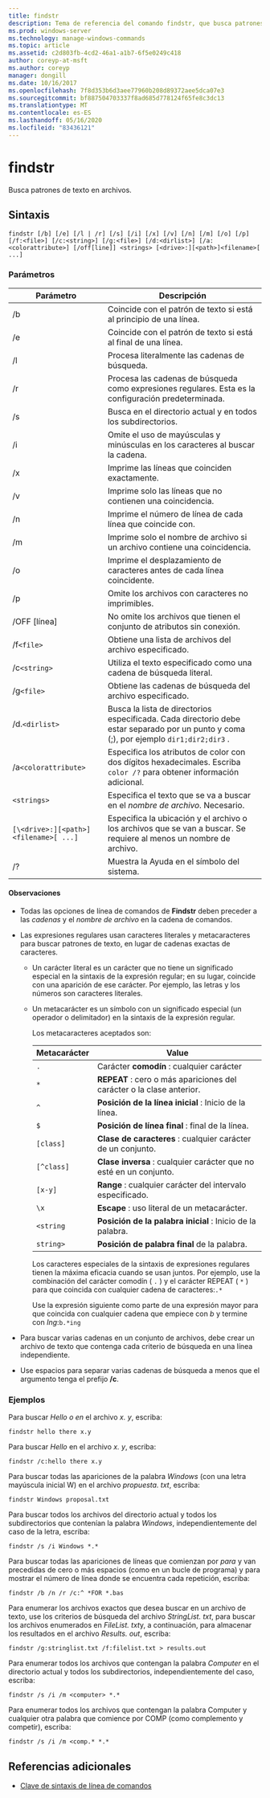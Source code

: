 ```yaml
---
title: findstr
description: Tema de referencia del comando findstr, que busca patrones de texto en archivos.
ms.prod: windows-server
ms.technology: manage-windows-commands
ms.topic: article
ms.assetid: c2d803fb-4cd2-46a1-a1b7-6f5e0249c418
author: coreyp-at-msft
ms.author: coreyp
manager: dongill
ms.date: 10/16/2017
ms.openlocfilehash: 7f8d353b6d3aee77960b208d89372aee5dca07e3
ms.sourcegitcommit: bf887504703337f8ad685d778124f65fe8c3dc13
ms.translationtype: MT
ms.contentlocale: es-ES
ms.lasthandoff: 05/16/2020
ms.locfileid: "83436121"
---
```

# <a name="findstr"></a>findstr

Busca patrones de texto en archivos.

## <a name="syntax"></a>Sintaxis

```
findstr [/b] [/e] [/l | /r] [/s] [/i] [/x] [/v] [/n] [/m] [/o] [/p] [/f:<file>] [/c:<string>] [/g:<file>] [/d:<dirlist>] [/a:<colorattribute>] [/off[line]] <strings> [<drive>:][<path>]<filename>[ ...]
```

### <a name="parameters"></a>Parámetros

| Parámetro | Descripción |
| --------- | ----------- |
| /b | Coincide con el patrón de texto si está al principio de una línea. |
| /e | Coincide con el patrón de texto si está al final de una línea. |
| /l | Procesa literalmente las cadenas de búsqueda. |
| /r | Procesa las cadenas de búsqueda como expresiones regulares. Esta es la configuración predeterminada. |
| /s | Busca en el directorio actual y en todos los subdirectorios. |
| /i | Omite el uso de mayúsculas y minúsculas en los caracteres al buscar la cadena. |
| /x | Imprime las líneas que coinciden exactamente. |
| /v | Imprime solo las líneas que no contienen una coincidencia. |
| /n | Imprime el número de línea de cada línea que coincide con. |
| /m | Imprime solo el nombre de archivo si un archivo contiene una coincidencia. |
| /o | Imprime el desplazamiento de caracteres antes de cada línea coincidente. |
| /p | Omite los archivos con caracteres no imprimibles. |
| /OFF [línea] | No omite los archivos que tienen el conjunto de atributos sin conexión. |
| /f`<file>` | Obtiene una lista de archivos del archivo especificado. |
| /c`<string>` | Utiliza el texto especificado como una cadena de búsqueda literal. |
| /g`<file>` | Obtiene las cadenas de búsqueda del archivo especificado. |
| /d.`<dirlist>` | Busca la lista de directorios especificada. Cada directorio debe estar separado por un punto y coma (;), por ejemplo `dir1;dir2;dir3` . |
| /a`<colorattribute>` | Especifica los atributos de color con dos dígitos hexadecimales. Escriba `color /?` para obtener información adicional. |
| `<strings>` | Especifica el texto que se va a buscar en el *nombre de archivo*. Necesario. |
| `[\<drive>:][<path>]<filename>[ ...]` | Especifica la ubicación y el archivo o los archivos que se van a buscar. Se requiere al menos un nombre de archivo. |
| /? | Muestra la Ayuda en el símbolo del sistema. |

#### <a name="remarks"></a>Observaciones

- Todas las opciones de línea de comandos de **Findstr** deben preceder a las *cadenas* y el *nombre de archivo* en la cadena de comandos.

- Las expresiones regulares usan caracteres literales y metacaracteres para buscar patrones de texto, en lugar de cadenas exactas de caracteres.

  - Un carácter literal es un carácter que no tiene un significado especial en la sintaxis de la expresión regular; en su lugar, coincide con una aparición de ese carácter. Por ejemplo, las letras y los números son caracteres literales.

  - Un metacarácter es un símbolo con un significado especial (un operador o delimitador) en la sintaxis de la expresión regular.

    Los metacaracteres aceptados son:

    | Metacarácter | Value |
    | -------------- | ----- |
    | `.` | Carácter **comodín** : cualquier carácter |
    | `*` | **REPEAT** : cero o más apariciones del carácter o la clase anterior. |
    | `^` | **Posición de la línea inicial** : Inicio de la línea. |
    | `$` | **Posición de línea final** : final de la línea. |
    | `[class]` | **Clase de caracteres** : cualquier carácter de un conjunto. |
    | `[^class]` | **Clase inversa** : cualquier carácter que no esté en un conjunto. |
    | `[x-y]` | **Range** : cualquier carácter del intervalo especificado. |
    | `\x` | **Escape** : uso literal de un metacarácter. |
    | `<string` | **Posición de la palabra inicial** : Inicio de la palabra. |
    | `string>` | **Posición de palabra final** de la palabra. |

    Los caracteres especiales de la sintaxis de expresiones regulares tienen la máxima eficacia cuando se usan juntos. Por ejemplo, use la combinación del carácter comodín ( `.` ) y el carácter REPEAT ( `*` ) para que coincida con cualquier cadena de caracteres:`.*`

    Use la expresión siguiente como parte de una expresión mayor para que coincida con cualquier cadena que empiece con *b* y termine con *Ing*:`b.*ing`

- Para buscar varias cadenas en un conjunto de archivos, debe crear un archivo de texto que contenga cada criterio de búsqueda en una línea independiente.

- Use espacios para separar varias cadenas de búsqueda a menos que el argumento tenga el prefijo **/c**.

### <a name="examples"></a>Ejemplos

Para buscar *Hello* *o en* el archivo *x. y*, escriba:

```
findstr hello there x.y
```

Para buscar *Hello* en el archivo *x. y*, escriba:

```
findstr /c:hello there x.y
```

Para buscar todas las apariciones de la palabra *Windows* (con una letra mayúscula inicial W) en el archivo *propuesta. txt*, escriba:

```
findstr Windows proposal.txt
```

Para buscar todos los archivos del directorio actual y todos los subdirectorios que contenían la palabra *Windows*, independientemente del caso de la letra, escriba:

```
findstr /s /i Windows *.*
```

Para buscar todas las apariciones de líneas que comienzan por *para* y van precedidas de cero o más espacios (como en un bucle de programa) y para mostrar el número de línea donde se encuentra cada repetición, escriba:

```
findstr /b /n /r /c:^ *FOR *.bas
```

Para enumerar los archivos exactos que desea buscar en un archivo de texto, use los criterios de búsqueda del archivo *StringList. txt*, para buscar los archivos enumerados en *FileList. txt*y, a continuación, para almacenar los resultados en el archivo *Results. out*, escriba:

```
findstr /g:stringlist.txt /f:filelist.txt > results.out
```

Para enumerar todos los archivos que contengan la palabra *Computer* en el directorio actual y todos los subdirectorios, independientemente del caso, escriba:

```
findstr /s /i /m <computer> *.*
```

Para enumerar todos los archivos que contengan la palabra Computer y cualquier otra palabra que comience por COMP (como complemento y competir), escriba:

```
findstr /s /i /m <comp.* *.*
```

## <a name="additional-references"></a>Referencias adicionales

- [Clave de sintaxis de línea de comandos](command-line-syntax-key.md)